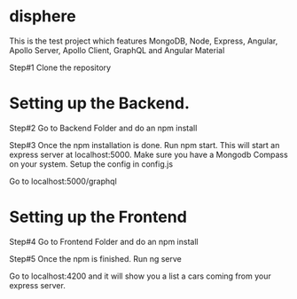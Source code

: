 # disphere

This is the test project which features MongoDB, Node, Express, Angular, Apollo Server, Apollo Client, GraphQL and Angular Material 


Step#1 
Clone the repository

# Setting up the Backend.

Step#2
Go to Backend Folder and do an npm install

Step#3
Once the npm installation is done. Run npm start. This will start an express server at localhost:5000. Make sure you have a Mongodb Compass on your system. Setup the config in config.js

Go to localhost:5000/graphql 

# Setting up the Frontend
Step#4 
Go to Frontend Folder and do an npm install

Step#5 
Once the npm is finished. Run ng serve 

Go to localhost:4200 and it will show you a list a cars coming from your express server. 






